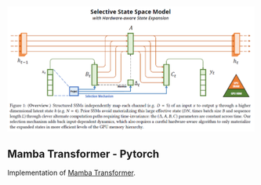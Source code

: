 <img src="./mamba_architecture.PNG" width="800px"></img>

## Mamba Transformer - Pytorch

Implementation of <a href="https://arxiv.org/abs/2312.00752">Mamba Transformer</a>.
